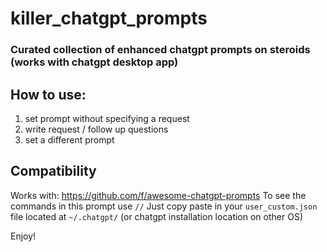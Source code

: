 # killer_chatgpt_prompts
### Curated collection of enhanced chatgpt prompts on steroids (works with chatgpt desktop app)
## How to use:
1. set prompt without specifying a request
2. write request / follow up questions
3. set a different prompt

## Compatibility
Works with: https://github.com/f/awesome-chatgpt-prompts
To see the commands in this prompt use `//`
Just copy paste in your `user_custom.json` file located at `~/.chatgpt/` (or chatgpt installation location on other OS)

Enjoy!
